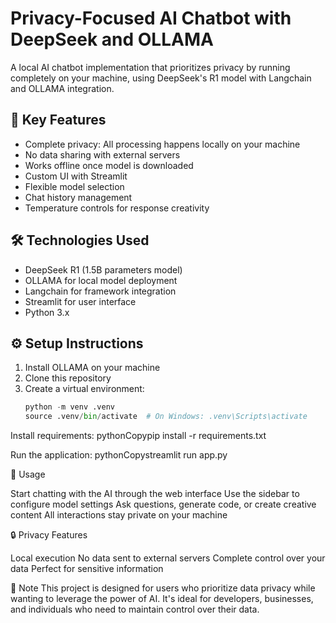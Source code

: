 # Privacy-Focused AI Chatbot with DeepSeek and OLLAMA

A local AI chatbot implementation that prioritizes privacy by running completely on your machine, using DeepSeek's R1 model with Langchain and OLLAMA integration.

## 🔑 Key Features
- Complete privacy: All processing happens locally on your machine
- No data sharing with external servers
- Works offline once model is downloaded
- Custom UI with Streamlit
- Flexible model selection
- Chat history management
- Temperature controls for response creativity

## 🛠️ Technologies Used
- DeepSeek R1 (1.5B parameters model)
- OLLAMA for local model deployment
- Langchain for framework integration
- Streamlit for user interface
- Python 3.x

## ⚙️ Setup Instructions
1. Install OLLAMA on your machine
2. Clone this repository
3. Create a virtual environment:
   ```python
   python -m venv .venv
   source .venv/bin/activate  # On Windows: .venv\Scripts\activate
Install requirements:
pythonCopypip install -r requirements.txt

Run the application:
pythonCopystreamlit run app.py


🚀 Usage

Start chatting with the AI through the web interface
Use the sidebar to configure model settings
Ask questions, generate code, or create creative content
All interactions stay private on your machine

🔒 Privacy Features

Local execution
No data sent to external servers
Complete control over your data
Perfect for sensitive information

📝 Note
This project is designed for users who prioritize data privacy while wanting to leverage the power of AI. It's ideal for developers, businesses, and individuals who need to maintain control over their data.
